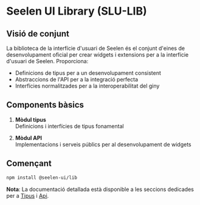 # **Seelen UI Library (SLU-LIB)**

## Visió de conjunt

La biblioteca de la interfície d'usuari de Seelen és el conjunt d'eines de desenvolupament oficial per crear widgets i extensions per a la interfície d'usuari de Seelen. Proporciona:

* Definicions de tipus per a un desenvolupament consistent
* Abstraccions de l'API per a la integració perfecta
* Interfícies normalitzades per a la interoperabilitat del giny

## Components bàsics

1. **Mòdul tipus**\
   Definicions i interfícies de tipus fonamental

2. **Mòdul API**\
   Implementacions i serveis públics per al desenvolupament de widgets

## Començant

```bash
npm install @seelen-ui/lib
```

**Nota**: La documentació detallada està disponible a les seccions dedicades per a [Tipus](./library-types) i [Api](./library-api).

